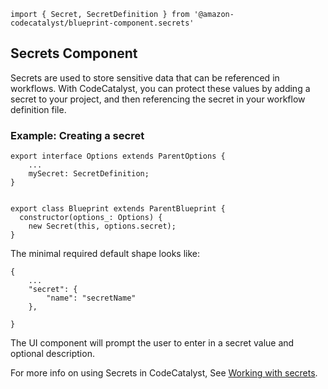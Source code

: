 ```
import { Secret, SecretDefinition } from '@amazon-codecatalyst/blueprint-component.secrets'
```

## Secrets Component

Secrets are used to store sensitive data that can be referenced in workflows. With CodeCatalyst, you can protect these values by adding a secret to
your project, and then referencing the secret in your workflow definition file.

### Example: Creating a secret

```
export interface Options extends ParentOptions {
    ...
    mySecret: SecretDefinition;
}


export class Blueprint extends ParentBlueprint {
  constructor(options_: Options) {
    new Secret(this, options.secret);
}

```

The minimal required default shape looks like:

```
{
    ...
    "secret": {
        "name": "secretName"
    },

}
```

The UI component will prompt the user to enter in a secret value and optional description.

For more info on using Secrets in CodeCatalyst, See
[Working with secrets](https://docs.aws.amazon.com/codecatalyst/latest/userguide/workflows-secrets.html).

